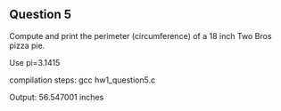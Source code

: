 ## Question 5

Compute and print the perimeter (circumference) of a 18 inch Two Bros pizza pie.

Use pi=3.1415

compilation steps:
gcc hw1_question5.c

Output:
56.547001 inches 

